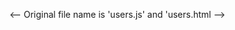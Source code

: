 <!DOCTYPE html>
<html lang="en">
<head>
    <meta charset="UTF-8">
    <meta name="viewport" content="width=device-width, initial-scale=1.0">
    <title>users</title>
    <link rel="stylesheet" href="css/style.css">
</head>
<body>
    <div class="container"></div>
    <script src="users.js"></script>
</body>
</html>




<-- Original file name is 'users.js' and 'users.html -->

